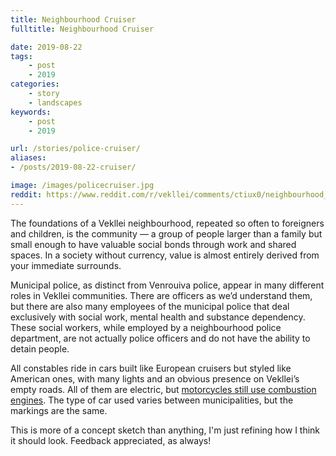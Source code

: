 ```yaml
---
title: Neighbourhood Cruiser
fulltitle: Neighbourhood Cruiser

date: 2019-08-22
tags:
    - post
    - 2019
categories:
    - story
    - landscapes
keywords:
    - post
    - 2019

url: /stories/police-cruiser/
aliases:
- /posts/2019-08-22-cruiser/

image: /images/policecruiser.jpg
reddit: https://www.reddit.com/r/vekllei/comments/ctiux0/neighbourhood_cruiser/
---
```

The foundations of a Vekllei neighbourhood, repeated so often to foreigners and children, is the community — a group of people larger than a family but small enough to have valuable social bonds through work and shared spaces. In a society without currency, value is almost entirely derived from your immediate surrounds.

Municipal police, as distinct from Venrouiva police, appear in many different roles in Vekllei communities. There are officers as we’d understand them, but there are also many employees of the municipal police that deal exclusively with social work, mental health and substance dependency. These social workers, while employed by a neighbourhood police department, are not actually police officers and do not have the ability to detain people.

All constables ride in cars built like European cruisers but styled like American ones, with many lights and an obvious presence on Vekllei’s empty roads. All of them are electric, but [motorcycles still use combustion engines](https://www.reddit.com/r/worldbuilding/comments/a7ltvy/the_suburban_constabulary/). The type of car used varies between municipalities, but the markings are the same.

This is more of a concept sketch than anything, I'm just refining how I think it should look. Feedback appreciated, as always!
